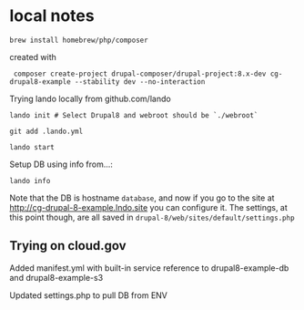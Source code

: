 

# local notes

```
brew install homebrew/php/composer
```
created with
```
 composer create-project drupal-composer/drupal-project:8.x-dev cg-drupal8-example --stability dev --no-interaction
 ```

Trying lando locally  from github.com/lando

```
lando init # Select Drupal8 and webroot should be `./webroot`

git add .lando.yml

lando start
```

Setup DB using info from...:

```
lando info
```

Note that the DB is hostname `database`, and now if you go to the site at
http://cg-drupal-8-example.lndo.site you can configure it. The settings, at
this point though, are all saved in `drupal-8/web/sites/default/settings.php`

## Trying on cloud.gov

Added manifest.yml with built-in service reference to drupal8-example-db and drupal8-example-s3

Updated settings.php to pull DB from ENV 



